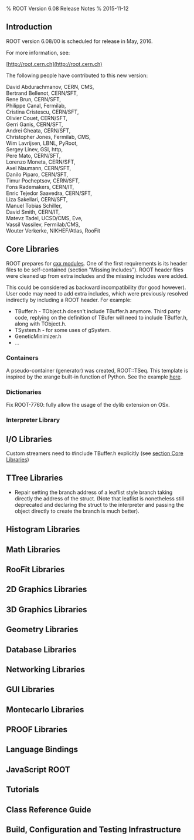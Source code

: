 % ROOT Version 6.08 Release Notes
% 2015-11-12
<a name="TopOfPage"></a>

## Introduction

ROOT version 6.08/00 is scheduled for release in May, 2016.

For more information, see:

[http://root.cern.ch](http://root.cern.ch)

The following people have contributed to this new version:

 David Abdurachmanov, CERN, CMS,\
 Bertrand Bellenot, CERN/SFT,\
 Rene Brun, CERN/SFT,\
 Philippe Canal, Fermilab,\
 Cristina Cristescu, CERN/SFT,\
 Olivier Couet, CERN/SFT,\
 Gerri Ganis, CERN/SFT,\
 Andrei Gheata, CERN/SFT,\
 Christopher Jones, Fermilab, CMS,\
 Wim Lavrijsen, LBNL, PyRoot,\
 Sergey Linev, GSI, http,\
 Pere Mato, CERN/SFT,\
 Lorenzo Moneta, CERN/SFT,\
 Axel Naumann, CERN/SFT,\
 Danilo Piparo, CERN/SFT,\
 Timur Pocheptsov, CERN/SFT,\
 Fons Rademakers, CERN/IT,\
 Enric Tejedor Saavedra, CERN/SFT,\
 Liza Sakellari, CERN/SFT,\
 Manuel Tobias Schiller,\
 David Smith, CERN/IT,\
 Matevz Tadel, UCSD/CMS, Eve,\
 Vassil Vassilev, Fermilab/CMS,\
 Wouter Verkerke, NIKHEF/Atlas, RooFit

<a name="core-libs"></a>

## Core Libraries

ROOT prepares for [cxx modules](http://clang.llvm.org/docs/Modules.html). One of
the first requirements is its header files to be self-contained (section "Missing
Includes"). ROOT header files were cleaned up from extra includes and the missing
includes were added.

This could be considered as backward incompatibility (for good however). User
code may need to add extra includes, which were previously resolved indirectly
by including a ROOT header. For example:

  * TBuffer.h - TObject.h doesn't include TBuffer.h anymore. Third party code,
    replying on the definition of TBufer will need to include TBuffer.h, along
    with TObject.h.
  * TSystem.h - for some uses of gSystem.
  * GeneticMinimizer.h
  * ...

### Containers
A pseudo-container (generator) was created, ROOT::TSeq<T>. This template is
inspired by the xrange built-in function of Python. See the example
[here](https://root.cern.ch/doc/master/cnt001__basictseq_8C.html).

### Dictionaries

Fix ROOT-7760: fully allow the usage of the dylib extension on OSx.

### Interpreter Library


## I/O Libraries
Custom streamers need to #include TBuffer.h explicitly (see
[section Core Libraries](#core-libs))


## TTree Libraries

* Repair setting the branch address of a leaflist style branch taking directly the address of the struct.  (Note that leaflist is nonetheless still deprecated and declaring the struct to the interpreter and passing the object directly to create the branch is much better).

## Histogram Libraries


## Math Libraries


## RooFit Libraries


## 2D Graphics Libraries


## 3D Graphics Libraries


## Geometry Libraries


## Database Libraries


## Networking Libraries


## GUI Libraries


## Montecarlo Libraries


## PROOF Libraries


## Language Bindings


## JavaScript ROOT


## Tutorials


## Class Reference Guide


## Build, Configuration and Testing Infrastructure


